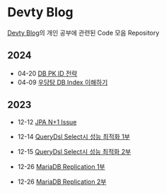 # Devty Blog

[Devty Blog](https://velog.io/@devty)의 개인 공부에 관련된 Code 모음 Repository

## 2024

* 04-20 [DB PK ID 전략](https://velog.io/@devty/DB-PK-ID-%EC%A0%84%EB%9E%B5)
* 04-09 [우당탕 DB Index 이해하기](https://velog.io/@devty/%EC%9A%B0%EB%8B%B9%ED%83%95-DB-Index-%EC%9D%B4%ED%95%B4%ED%95%98%EA%B8%B0)

## 2023

* 12-12 [JPA N+1 Issue](https://velog.io/@devty/JPA-N1-Issue-1)
* 12-14 [QueryDsl Select시 성능 최적화 1부](https://velog.io/@devty/QueryDsl-Select%EC%8B%9C-%EC%84%B1%EB%8A%A5-%EC%B5%9C%EC%A0%81%ED%99%94-1%EB%B6%801)
* 12-15 [QueryDsl Select시 성능 최적화 2부](https://velog.io/@devty/QueryDsl-Select%EC%8B%9C-%EC%84%B1%EB%8A%A5-%EC%B5%9C%EC%A0%81%ED%99%94-2%EB%B6%80)

* 12-26 [MariaDB Replication 1부](https://velog.io/@devty/MariaDB-Replication-1%EB%B6%80)
* 12-26 [MariaDB Replication 2부](https://velog.io/@devty/MariaDB-Replication-2%EB%B6%80)